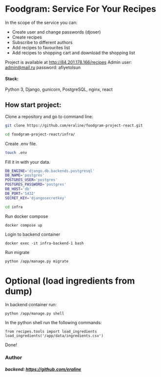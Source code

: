 # Foodgram: Service For Your Recipes

In the scope of the service you can:
- Create user and change passwords (djoser)
- Create recipes
- Subscribe to different authors
- Add recipes to favourites list
- Add recipes to shopping cart and download the shopping list

Project is available at http://84.201.178.166/recipes
Admin user: admin@mail.ru
password: afiyetolsun


#### Stack: 
Python 3, Django, gunicorn, PostgreSQL, nginx, react

## How start project:

Clone a repository and go to command line:

```sh
git clone https://github.com/eraline/foodgram-project-react.git
```

```sh
cd foodgram-project-react/infra/
```

Create .env file.

```sh
touch .env
```

Fill it in with your data. 

```sh
DB_ENGINE='django.db.backends.postgresql'
DB_NAME='postgres'
POSTGRES_USER='postgres'
POSTGRES_PASSWORD='postgres'
DB_HOST='db'
DB_PORT='5432'
SECRET_KEY='djangosecretkey'
```

```sh
cd infra
```

Run docker compose

```sh
docker compose up
```

Login to backend container

```
docker exec -it infra-backend-1 bash
```

Run migrate

```
python /app/manage.py migrate
```

# Optional (load ingredients from dump)

In backend container run:
```
python /app/manage.py shell
```
In the python shell run the following commands:
```
from recipes.tools import load_ingredients
load_ingredients('/app/data/ingredients.csv')
```

Done!

### Author
##### backend: https://github.com/eraline

